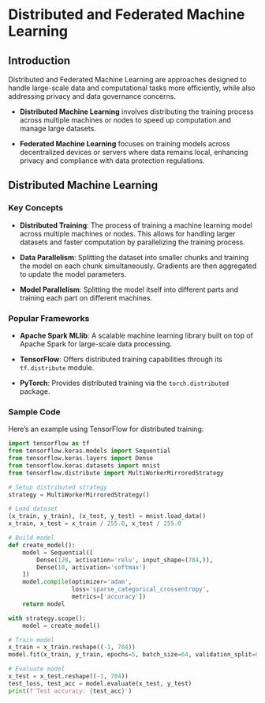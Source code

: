 # Distributed and Federated Machine Learning

## Introduction

Distributed and Federated Machine Learning are approaches designed to handle large-scale data and computational tasks more efficiently, while also addressing privacy and data governance concerns.

- **Distributed Machine Learning** involves distributing the training process across multiple machines or nodes to speed up computation and manage large datasets.

- **Federated Machine Learning** focuses on training models across decentralized devices or servers where data remains local, enhancing privacy and compliance with data protection regulations.

## Distributed Machine Learning

### Key Concepts

- **Distributed Training**: The process of training a machine learning model across multiple machines or nodes. This allows for handling larger datasets and faster computation by parallelizing the training process.

- **Data Parallelism**: Splitting the dataset into smaller chunks and training the model on each chunk simultaneously. Gradients are then aggregated to update the model parameters.

- **Model Parallelism**: Splitting the model itself into different parts and training each part on different machines.

### Popular Frameworks

- **Apache Spark MLlib**: A scalable machine learning library built on top of Apache Spark for large-scale data processing.

- **TensorFlow**: Offers distributed training capabilities through its `tf.distribute` module.

- **PyTorch**: Provides distributed training via the `torch.distributed` package.

### Sample Code

Here’s an example using TensorFlow for distributed training:

```python
import tensorflow as tf
from tensorflow.keras.models import Sequential
from tensorflow.keras.layers import Dense
from tensorflow.keras.datasets import mnist
from tensorflow.distribute import MultiWorkerMirroredStrategy

# Setup distributed strategy
strategy = MultiWorkerMirroredStrategy()

# Load dataset
(x_train, y_train), (x_test, y_test) = mnist.load_data()
x_train, x_test = x_train / 255.0, x_test / 255.0

# Build model
def create_model():
    model = Sequential([
        Dense(128, activation='relu', input_shape=(784,)),
        Dense(10, activation='softmax')
    ])
    model.compile(optimizer='adam',
                  loss='sparse_categorical_crossentropy',
                  metrics=['accuracy'])
    return model

with strategy.scope():
    model = create_model()

# Train model
x_train = x_train.reshape((-1, 784))
model.fit(x_train, y_train, epochs=5, batch_size=64, validation_split=0.2)

# Evaluate model
x_test = x_test.reshape((-1, 784))
test_loss, test_acc = model.evaluate(x_test, y_test)
print(f'Test accuracy: {test_acc}')
